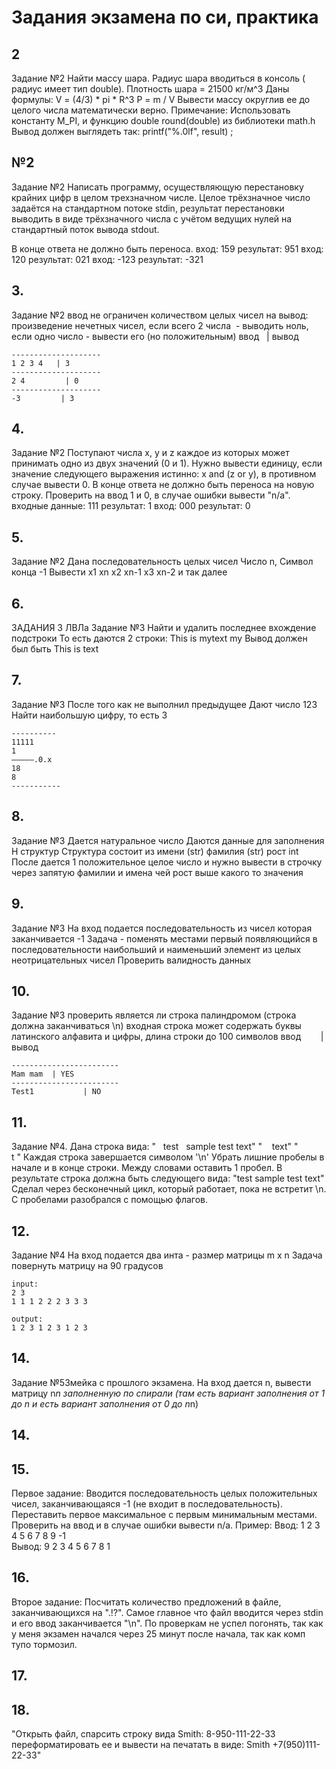 # Задания экзамена по си, практика

## 2

Задание №2
Найти массу шара. Радиус шара вводиться в консоль ( радиус имеет тип double).
Плотность шара = 21500 кг/м^3
Даны формулы:
V = (4/3) * pi * R^3
P = m / V
Вывести массу округлив ее до целого числа математически верно.
Примечание:
Использовать константу M_PI, и функцию double round(double) из библиотеки math.h
Вывод должен выглядеть так:
printf("%.0lf", result) ;


## №2

Задание №2
Написать программу, осуществляющую перестановку крайних цифр в целом трехзначном
числе. Целое трёхзначное число задаётся на стандартном потоке stdin, результат
перестановки выводить в виде трёхзначного числа с учётом ведущих нулей на
стандартный поток вывода stdout.

В конце ответа не должно быть переноса.
вход: 159 результат: 951
вход: 120 результат: 021
вход: -123 результат: -321


## 3.
Задание №2
ввод не ограничен количеством целых чисел
на вывод: произведение нечетных чисел, если всего 2 числа  -
выводить ноль, если одно число - вывести его (но положительным)
ввод 	  | вывод
```
--------------------
1 2 3 4   | 3
--------------------
2 4         | 0
--------------------
-3    	   | 3
```

## 4.


Задание №2
Поступают числа x, y и z каждое из которых может принимать одно из двух значений
(0 и 1). Нужно вывести единицу, если значение следующего выражения истинно: x
and (z or y), в противном случае вывести 0. В конце ответа не должно быть
переноса на новую строку. Проверить на ввод 1 и 0, в случае ошибки вывести
"n/a". входные данные: 111 результат: 1 вход: 000 результат: 0



## 5.

Задание №2
Дана последовательность целых чисел Число n, Символ конца -1
Вывести x1 xn x2 xn-1 x3 xn-2 и так далее

## 6.

ЗАДАНИЯ 3 ЛВЛа
Задание №3
Найти и удалить последнее вхождение подстроки
То есть даются 2 строки:
This is mytext
my
Вывод должен был быть
This is text


## 7.
Задание №3 После того как не выполнил предыдущее
Дают число 123
Найти наибольшую цифру, то есть 3
```
----------
11111
1
—————.0.x
18
8
-----------
```

## 8.

Задание №3
Дается натуральное число Даются данные для заполнения Н структур
Структура состоит из имени (str) фамилия (str) рост int
После дается 1 положительное целое число и нужно вывести в строчку через запятую
фамилии и имена чей рост выше какого то значения


## 9.

Задание №3
На вход подается последовательность из чисел которая заканчивается -1
Задача - поменять местами первый появляющийся в последовательности наибольший и
наименьший элемент из целых неотрицательных чисел Проверить валидность данных


## 10.

Задание №3
проверить является ли строка палиндромом (строка должна заканчиваться \n)
входная строка может содержать буквы латинского алфавита и цифры, длина строки
до 100 символов ввод        	| вывод
```
------------------------
Mam mam  | YES
------------------------
Test1       	| NO
```

## 11.

Задание №4.
Дана строка вида:
"   test   sample test	text"
"    	text"
"            	t 	"
Каждая строка завершается символом '\n'
Убрать лишние пробелы в начале и в конце строки. Между словами оставить 1
пробел. В результате строка должна быть следующего вида: "test sample test text"
Сделал через бесконечный цикл, который работает, пока не встретит \n. С
пробелами разобрался с помощью флагов.



## 12.

Задание №4
На вход подается два инта - размер матрицы m x n
Задача повернуть матрицу на 90 градусов
```
input:
2 3
1 1 1 2 2 2 3 3 3

output:
1 2 3 1 2 3 1 2 3
```

## 14.

Задание №5Змейка с прошлого экзамена.
На вход дается n, вывести матрицу n*n заполненную по спирали
(там есть вариант заполнения от 1 до n
и есть вариант заполнения от 0 до n*n)

## 14.


## 15.

Первое задание: Вводится последовательность целых положительных чисел,
заканчивающаяся -1 (не входит в последовательность). Переставить первое
максимальное с первым минимальным местами. Проверить на ввод и в случае ошибки
вывести n/a.
Пример: 
Ввод: 1 2 3 4 5 6 7 8 9 -1   
Вывод: 9 2 3 4 5 6 7 8 1  



## 16.


Второе задание: Посчитать количество предложений в файле, заканчивающихся на
".!?". Самое главное что файл вводится через stdin и его ввод заканчивается
"\n". По проверкам не успел погонять, так как у меня экзамен начался через 25
минут после начала, так как комп тупо тормозил.


## 17.


## 18.

"Открыть файл, спарсить строку вида Smith: 8-950-111-22-33 переформатировать ее
и вывести на печатать в виде: Smith +7(950)111-22-33"

